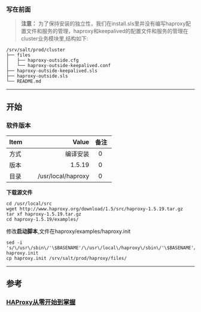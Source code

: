### 写在前面
> **注意：** 为了保持安装的独立性，我们在install.sls里并没有编写haproxy配置文件和服务的管理，haproxy和keepalived的配置文件和服务的管理在cluster业务模块里,结构如下:
```
/srv/salt/prod/cluster
├── files
│   ├── haproxy-outside.cfg
│   └── haproxy-outside-keepalived.conf
├── haproxy-outside-keepalived.sls
├── haproxy-outside.sls
└── README.md
```
------

## 开始
### 软件版本
| Item      |    Value | 备注  |
| :-------- | --------:| :--: |
| 方式   | 编译安装 |  0    |
| 版本      | 1.5.19 |  0      |
| 目录      |   /usr/local/haproxy|  0    |


**下载源文件**
```
cd /usr/local/src
wget http://www.haproxy.org/download/1.5/src/haproxy-1.5.19.tar.gz
tar xf haproxy-1.5.19.tar.gz
cd haproxy-1.5.19/examples/
```

修改**启动脚本**,文件在haproxy/examples/haproxy.init

```
sed -i 's/\/usr\/sbin\/'\$BASENAME'/\/usr\/local\/haproxy\/sbin\/'\$BASENAME'/g' haproxy.init
cp haproxy.init /srv/salt/prod/haproxy/files/
```
---------
## 参考
### [HAProxy从零开始到掌握](http://www.jianshu.com/p/c9f6d55288c0)
